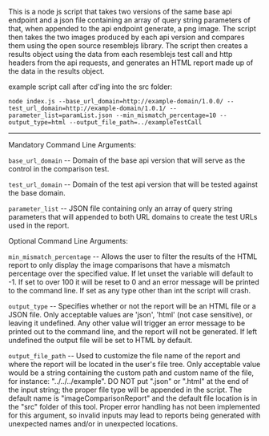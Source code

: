 This is a node js script that takes two versions of the same base api endpoint and a json file containing an array of query string parameters of that, when appended to the api endpoint generate, a png image. The script then takes the two images produced by each api version and compares them using the open source resemblejs library. The script then creates a results object using the data from each resemblejs test call and http headers from the api requests, and generates an HTML report made up of the data in the results object.

example script call after cd'ing into the src folder:

    node index.js --base_url_domain=http://example-domain/1.0.0/ --test_url_domain=http://example-domain/1.0.1/ --parameter_list=paramList.json --min_mismatch_percentage=10 --output_type=html --output_file_path=../exampleTestCall

______________________________________________________________________________________________________________________________
Mandatory Command Line Arguments: 

`base_url_domain` -- Domain of the base api version that will serve as the control in the comparison test. 

`test_url_domain` -- Domain of the test api version that will be tested against the base domain.             

`parameter_list` -- JSON file containing only an array of query string parameters that will appended to both URL domains to create the test URLs used in the report.

Optional Command Line Arguments:

`min_mismatch_percentage` -- Allows the user to filter the results of the HTML report to only display the image comparisons that have a mismatch percentage over the specified value. If let unset the variable will default to -1. If set to over 100 it will be reset to 0 and an error message will be printed to the command line. If set as any type other than int the script will crash.

`output_type` -- Specifies whether or not the report will be an HTML file or a JSON file. Only acceptable values are 'json', 'html' (not case sensitive), or leaving it undefined. Any other value will trigger an error message to be printed out to the command line, and the report will not be generated. If left undefined the output file will be set to HTML by default.

`output_file_path` -- Used to customize the file name of the report and where the report will be located in the user's file tree. Only acceptable value would be a string containing the custom path and custom name of the file, for instance: "../../../example". DO NOT put ".json" or ".html" at the end of the input string; the proper file type will be appended in the script. The default name is "imageComparisonReport" and the default file location is in the "src" folder of this tool. Proper error handling has not been implemented for this argument, so invalid inputs may lead to reports being generated with unexpected names and/or in unexpected locations.